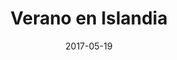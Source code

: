 ---
layout: post
categories: day-by-day
date: 2017-05-19
title: Verano en Islandia
image:
  thumbnail: /images/blog/thumbnails/2017-05-19-verano-en-islandia.jpg
  path: /images/blog/2017-05-19-verano-en-islandia.jpg
---
